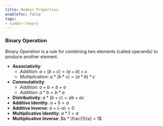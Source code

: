 ```yaml
---
title: Number Properties
enableToc: false
tags: 
- number-theory
---
```

### Binary Operation

*Binary Operation* is a rule for combining two elements (called operands) to produce another element.

- **Associativity**: 
	- *Addition*: $a + (b + c) = (a + b) + c$
	- *Multiplication*: $a * (b * c) = (a * b) * c$
- **Commutativity**:
	- *Addition*: $a + b = b + a$ 
	- *Addition*: $a * b = b * a$
- **Distributivity**: $a * (b + c) = ab + ac$
- **Additive Identity**: $a + 0 = a$
- **Additive Inverse**: $a + (-a) = 0$
- **Multiplicative Identity**: $a * 1 = a$
- **Multiplicative Inverse**: $a * \frac{1}{a} = 1$
